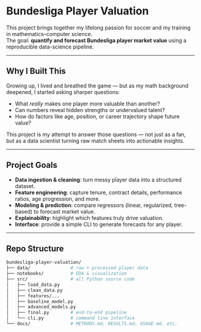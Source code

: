 # Bundesliga Player Valuation

This project brings together my lifelong passion for soccer and my training in mathematics–computer science.  
The goal: **quantify and forecast Bundesliga player market value** using a reproducible data-science pipeline.  

---

## Why I Built This
Growing up, I lived and breathed the game — but as my math background deepened, I started asking sharper questions:  

- What *really* makes one player more valuable than another?  
- Can numbers reveal hidden strengths or undervalued talent?  
- How do factors like age, position, or career trajectory shape future value?  

This project is my attempt to answer those questions — not just as a fan, but as a data scientist turning raw match sheets into actionable insights.  

---

## Project Goals
- **Data ingestion & cleaning**: turn messy player data into a structured dataset.  
- **Feature engineering**: capture tenure, contract details, performance ratios, age progression, and more.  
- **Modeling & prediction**: compare regressors (linear, regularized, tree-based) to forecast market value.  
- **Explainability**: highlight which features truly drive valuation.  
- **Interface**: provide a simple CLI to generate forecasts for any player.  

---

## Repo Structure
```bash
bundesliga-player-valuation/
├── data/               # raw + processed player data
├── notebooks/          # EDA & visualization
├── src/                # all Python source code
│   ├── load_data.py
│   ├── clean_data.py
│   ├── features/...
│   ├── baseline_model.py
│   ├── advanced_models.py
│   ├── final.py        # end-to-end pipeline
│   └── cli.py          # command line interface
└── docs/               # METHODS.md, RESULTS.md, USAGE.md, etc.

